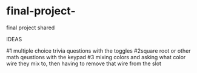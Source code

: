 # final-project-
final project shared



IDEAS

#1 multiple choice trivia questions with the toggles #2square root or other math qeustions with the keypad 
#3 mixing colors and asking what color wire they mix to, then having to remove that wire from the slot

